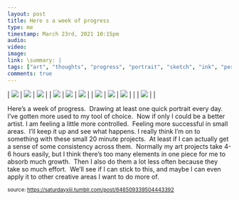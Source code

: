 ```yaml
---
layout: post
title: Here s a week of progress
type: me
timestamp: March 23rd, 2021 10:15pm
audio: 
video: 
image: 
link: \summary: |
tags: ["art", "thoughts", "progress", "portrait", "sketch", "ink", "personal"]
comments: true
---
```


| <img src="https://saturdayxiii.github.io/media/646509339504443392_0.jpg"/> | <img src="https://saturdayxiii.github.io/media/646509339504443392_1.jpg"/> | <img src="https://saturdayxiii.github.io/media/646509339504443392_2.jpg"/> |
| <img src="https://saturdayxiii.github.io/media/646509339504443392_3.jpg"/> | <img src="https://saturdayxiii.github.io/media/646509339504443392_4.jpg"/> | <img src="https://saturdayxiii.github.io/media/646509339504443392_5.jpg"/> |
| <img src="https://saturdayxiii.github.io/media/646509339504443392_6.jpg"/> | <img src="https://saturdayxiii.github.io/media/646509339504443392_7.jpg"/> | <img src="https://saturdayxiii.github.io/media/646509339504443392_8.jpg"/> |
|  | <img src="https://saturdayxiii.github.io/media/646509339504443392_00.jpg"/> |  |

Here’s a week of progress.  Drawing at least one quick portrait every day.  I’ve gotten more used to my tool of choice.  Now if only I could be a better artist.
I am feeling a little more controlled.  Feeling more successful in small areas.  I’ll keep it up and see what happens.
I really think I’m on to something with these small 20 minute projects.  At least if I can actually get a sense of some consistency across them.  Normally my art projects take 4-6 hours easily, but I think there’s too many elements in one piece for me to absorb much growth.  Then I also do them a lot less often because they take so much effort.  We’ll see if I can stick to this, and maybe I can even apply it to other creative areas I want to do more of.<br/>
 
  
<small>source: https://saturdayxiii.tumblr.com/post/646509339504443392</small>